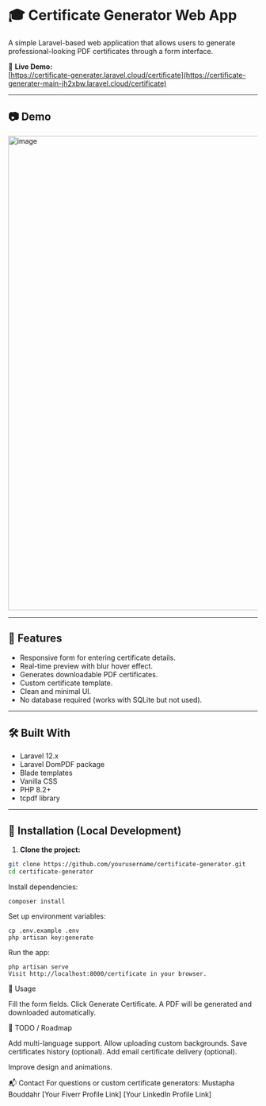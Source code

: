 # 🎓 Certificate Generator Web App

A simple Laravel-based web application that allows users to generate professional-looking PDF certificates through a form interface.

🔗 **Live Demo:**  
[https://certificate-generater.laravel.cloud/certificate](https://certificate-generater-main-jh2xbw.laravel.cloud/certificate)

---

## 📷 Demo

<img width="1908" height="956" alt="image" src="https://github.com/user-attachments/assets/dd57cfef-dc49-4443-a093-3d83641dff5c" />

---

## 🚀 Features

- Responsive form for entering certificate details.
- Real-time preview with blur hover effect.
- Generates downloadable PDF certificates.
- Custom certificate template.
- Clean and minimal UI.
- No database required (works with SQLite but not used).

---

## 🛠 Built With

- Laravel 12.x
- Laravel DomPDF package
- Blade templates
- Vanilla CSS
- PHP 8.2+
- tcpdf library

---

## 📂 Installation (Local Development)

1. **Clone the project:**

```bash
git clone https://github.com/yourusername/certificate-generator.git
cd certificate-generator
```

Install dependencies:

```
composer install
```

Set up environment variables:
```
cp .env.example .env
php artisan key:generate
```
Run the app:
```
php artisan serve
Visit http://localhost:8000/certificate in your browser.
```

📄 Usage

Fill the form fields.
Click Generate Certificate.
A PDF will be generated and downloaded automatically.

📌 TODO / Roadmap

Add multi-language support.
Allow uploading custom backgrounds.
Save certificates history (optional).
Add email certificate delivery (optional).

Improve design and animations.

📬 Contact
For questions or custom certificate generators:
Mustapha Bouddahr
[Your Fiverr Profile Link]
[Your LinkedIn Profile Link]


